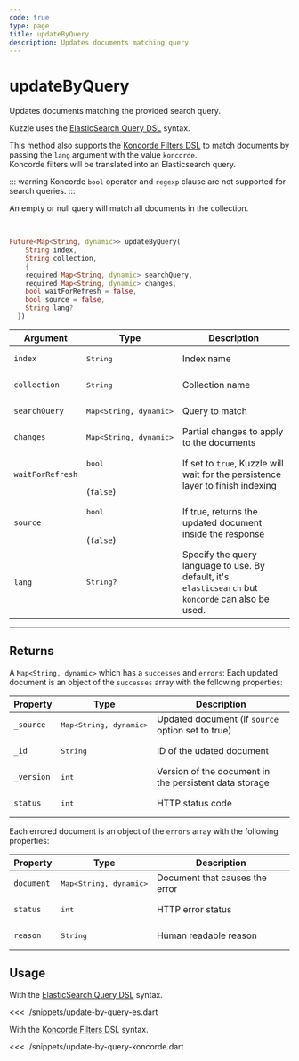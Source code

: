```yaml
---
code: true
type: page
title: updateByQuery
description: Updates documents matching query
---
```


# updateByQuery

Updates documents matching the provided search query.

Kuzzle uses the [ElasticSearch Query DSL](https://www.elastic.co/guide/en/elasticsearch/reference/7.4/query-dsl.html) syntax.

<SinceBadge version="change-me"/>

This method also supports the [Koncorde Filters DSL](/core/2/api/koncorde-filters-syntax) to match documents by passing the `lang` argument with the value `koncorde`.  
Koncorde filters will be translated into an Elasticsearch query.  

::: warning
Koncorde `bool` operator and `regexp` clause are not supported for search queries.
:::

An empty or null query will match all documents in the collection.

<br/>

```dart
Future<Map<String, dynamic>> updateByQuery(
    String index,
    String collection,
    {
    required Map<String, dynamic> searchQuery,
    required Map<String, dynamic> changes,
    bool waitForRefresh = false,
    bool source = false,
    String lang?
  })
```

| Argument           | Type                                         | Description     |
| ------------------ | -------------------------------------------- | --------------- |
| `index`            | <pre>String</pre>                            | Index name      |
| `collection`       | <pre>String</pre>                            | Collection name |
| `searchQuery`      | <pre>Map<String, dynamic></pre> | Query to match  |
| `changes`          | <pre>Map<String, dynamic></pre> | Partial changes to apply to the documents |
| `waitForRefresh`   | <pre>bool</pre><br>(`false`)                           | If set to `true`, Kuzzle will wait for the persistence layer to finish indexing|
| `source`           | <pre>bool</pre><br>(`false`)                           | If true, returns the updated document inside the response |
| `lang`     | <pre>String?</pre>               | Specify the query language to use. By default, it's `elasticsearch` but `koncorde` can also be used. <SinceBadge version="change-me"/> |

---

## Returns

A `Map<String, dynamic>` which has a `successes` and `errors`:
Each updated document is an object of the `successes` array with the following properties:

| Property     | Type                                         | Description                      |
|------------- |--------------------------------------------- |--------------------------------- |
| `_source`    | <pre>Map<String, dynamic></pre> | Updated document (if `source` option set to true)  |
| `_id`        | <pre>String</pre>                            | ID of the udated document                   |
| `_version`   | <pre>int</pre>                           | Version of the document in the persistent data storage |
| `status`     | <pre>int</pre>                           | HTTP status code |

Each errored document is an object of the `errors` array with the following properties:

| Property     | Type                                         | Description                      |
|------------- |--------------------------------------------- |--------------------------------- |
| `document`   | <pre>Map<String, dynamic></pre> | Document that causes the error   |
| `status`     | <pre>int</pre>                           | HTTP error status                |
| `reason`     | <pre>String</pre>                            | Human readable reason |

## Usage

With the [ElasticSearch Query DSL](https://www.elastic.co/guide/en/elasticsearch/reference/7.4/query-dsl.html) syntax.

<<< ./snippets/update-by-query-es.dart

With the [Koncorde Filters DSL](/core/2/api/koncorde-filters-syntax) syntax.

<<< ./snippets/update-by-query-koncorde.dart